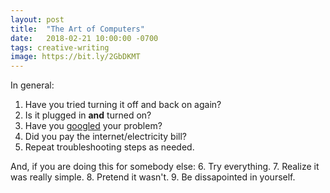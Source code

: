 ```yaml
---
layout: post
title:  "The Art of Computers"
date:   2018-02-21 10:00:00 -0700
tags: creative-writing
image: https://bit.ly/2GbDKMT
---
```


In general:
1. Have you tried turning it off and back on again?
2. Is it plugged in __and__ turned on?
3. Have you [googled](http://lmgtfy.com/?q=what+is+google "What is Google?") your problem?
4. Did you pay the internet/electricity bill?
5. Repeat troubleshooting steps as needed.

And, if you are doing this for somebody else:
6. Try everything.
7. Realize it was really simple.
8. Pretend it wasn't.
9. Be dissapointed in yourself.
